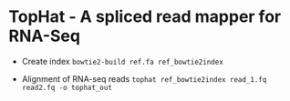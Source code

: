 # TopHat - A spliced read mapper for RNA-Seq 

  - Create index 
  `bowtie2-build ref.fa ref_bowtie2index`

  - Alignment of RNA-seq reads
  `tophat ref_bowtie2index read_1.fq read2.fq -o tophat_out`
   
